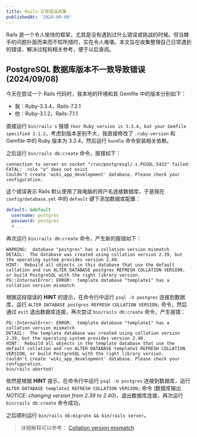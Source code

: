 ```yaml
---
title: Rails 日常错误收集
publishedAt: '2024-09-08'
---
```


Rails 是一个令人愉快的框架，尤其是没有遇到过什么错误或挑战的时候。但当棘手的问题扑面而来而不知所措时，实在令人难堪。本文旨在收集整理自己日常遇到的错误、解决过程和相关参考，便于以后查阅。

## PostgreSQL 数据库版本不一致导致错误 (2024/09/08)

今天在尝试一个 Rails 代码时，我本地的环境和其 Gemfile 中的版本分别如下：

- 我：Ruby-3.3.4，Rails-7.2.1
- 他：Ruby-3.1.2，Rails-7.1.1

直接运行 `bin/rails s` 报错 `Your Ruby version is 3.3.4, but your Gemfile specified 3.1.2`，考虑到版本差别不大，我直接修改了 `.ruby-version` 和 Gemfile 中的 Ruby 版本为 3.3.4，然后运行 `bundle` 命令安装相关依赖。

之后运行 `bin/rails db:create` 命令，报错如下：

```text
connection to server on socket "/run/postgresql/.s.PGSQL.5432" failed: FATAL:  role "o" does not exist
Couldn't create 'wiki_app_development' database. Please check your configuration.
```

这个错误表示 Rails 默认使用了我电脑的用户名连接数据库，于是我在 `config/database.yml` 中的 `default` 键下添加数据库配置：

```yml
default: &default
  username: postgres
  password: postgres
  # ...
```

再次运行 `bin/rails db:create` 命令，产生新的报错如下：

```
WARNING:  database "postgres" has a collation version mismatch
DETAIL:  The database was created using collation version 2.39, but the operating system provides version 2.40.
HINT:  Rebuild all objects in this database that use the default collation and run ALTER DATABASE postgres REFRESH COLLATION VERSION, or build PostgreSQL with the right library version.
PG::InternalError: ERROR:  template database "template1" has a collation version mismatch
```

根据这段错误的 **HINT** 的提示，在命令行中运行 `psql -U postgres` 连接到数据库，运行 `ALTER DATABASE postgres REFRESH COLLATION VERSION;` 命令，然后通过 `exit` 退出数据库连接，再次尝试 `bin/rails db:create` 命令，产生报错：

```
PG::InternalError: ERROR:  template database "template1" has a collation version mismatch
DETAIL:  The template database was created using collation version 2.39, but the operating system provides version 2.40.
HINT:  Rebuild all objects in the template database that use the default collation and run ALTER DATABASE template1 REFRESH COLLATION VERSION, or build PostgreSQL with the right library version.
Couldn't create 'wiki_app_development' database. Please check your configuration.
bin/rails aborted!
```

依然是根据 **HINT** 提示，在命令行中运行 `psql -U postgres` 连接到数据库，运行 `ALTER DATABASE template1 REFRESH COLLATION VERSION;` 命令 (数据库输出 *NOTICE:  changing version from 2.39 to 2.40*)，退出数据库连接，再次运行 `bin/rails db:create` 命令成功。

之后顺利运行 `bin/rails db:migrate && bin/rails server`。

> 详细解释可以参考： [Collation version mismatch](https://dba.stackexchange.com/questions/324649/collation-version-mismatch)